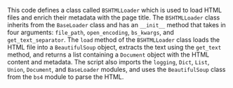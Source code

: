 This code defines a class called `BSHTMLLoader` which is used to load HTML files and enrich their metadata with the page title. The `BSHTMLLoader` class inherits from the `BaseLoader` class and has an `__init__` method that takes in four arguments: `file_path`, `open_encoding`, `bs_kwargs`, and `get_text_separator`. The `load` method of the `BSHTMLLoader` class loads the HTML file into a `BeautifulSoup` object, extracts the text using the `get_text` method, and returns a list containing a `Document` object with the HTML content and metadata. The script also imports the `logging`, `Dict`, `List`, `Union`, `Document`, and `BaseLoader` modules, and uses the `BeautifulSoup` class from the `bs4` module to parse the HTML.


